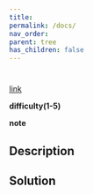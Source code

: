 ```yaml
---
title: 
permalink: /docs/
nav_order: 
parent: tree
has_children: false
---
```

# 
[link]()

**difficulty(1-5)**


**note**

## Description


## Solution
```c++

```